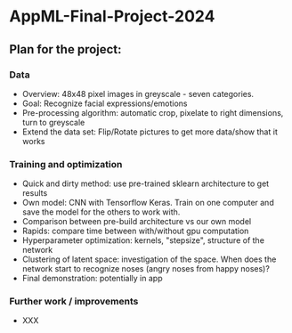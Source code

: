 # AppML-Final-Project-2024

## Plan for the project: 

### Data
- Overview: 48x48 pixel images in greyscale - seven categories.
- Goal: Recognize facial expressions/emotions
- Pre-processing algorithm: automatic crop, pixelate to right dimensions, turn to greyscale
- Extend the data set: Flip/Rotate pictures to get more data/show that it works 

### Training and optimization
- Quick and dirty method: use pre-trained sklearn architecture to get results
- Own model: CNN with Tensorflow Keras. Train on one computer and save the model for the others to work with. 
- Comparison between pre-build architecture vs our own model
- Rapids: compare time between with/without gpu computation
- Hyperparameter optimization: kernels, "stepsize", structure of the network
- Clustering of latent space: investigation of the space. When does the network start to recognize noses (angry noses from happy noses)? 
- Final demonstration: potentially in app

### Further work / improvements 
- XXX 
